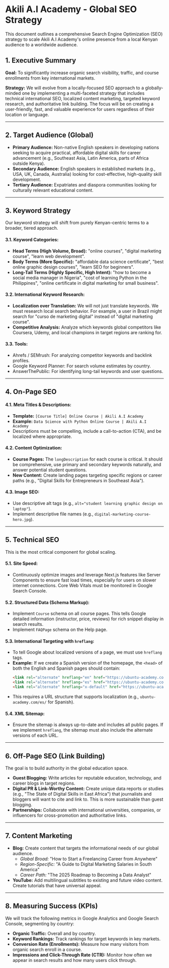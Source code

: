 # Akili A.I Academy - Global SEO Strategy

This document outlines a comprehensive Search Engine Optimization (SEO) strategy to scale Akili A.I Academy's online presence from a local Kenyan audience to a worldwide audience.

## 1. Executive Summary

**Goal:** To significantly increase organic search visibility, traffic, and course enrollments from key international markets.

**Strategy:** We will evolve from a locally-focused SEO approach to a globally-minded one by implementing a multi-faceted strategy that includes technical international SEO, localized content marketing, targeted keyword research, and authoritative link building. The focus will be on creating a user-friendly, fast, and valuable experience for users regardless of their location or language.

---

## 2. Target Audience (Global)

-   **Primary Audience:** Non-native English speakers in developing nations seeking to acquire practical, affordable digital skills for career advancement (e.g., Southeast Asia, Latin America, parts of Africa outside Kenya).
-   **Secondary Audience:** English speakers in established markets (e.g., USA, UK, Canada, Australia) looking for cost-effective, high-quality skill development.
-   **Tertiary Audience:** Expatriates and diaspora communities looking for culturally relevant educational content.

---

## 3. Keyword Strategy

Our keyword strategy will shift from purely Kenyan-centric terms to a broader, tiered approach.

#### 3.1. Keyword Categories:
-   **Head Terms (High Volume, Broad):** "online courses", "digital marketing course", "learn web development".
-   **Body Terms (More Specific):** "affordable data science certificate", "best online graphic design courses", "learn SEO for beginners".
-   **Long-Tail Terms (Highly Specific, High Intent):** "how to become a social media manager in Nigeria", "cost of learning Python in the Philippines", "online certificate in digital marketing for small business".

#### 3.2. International Keyword Research:
-   **Localization over Translation:** We will not just translate keywords. We must research local search behavior. For example, a user in Brazil might search for "curso de marketing digital" instead of "digital marketing course".
-   **Competitive Analysis:** Analyze which keywords global competitors like Coursera, Udemy, and local champions in target regions are ranking for.

#### 3.3. Tools:
-   Ahrefs / SEMrush: For analyzing competitor keywords and backlink profiles.
-   Google Keyword Planner: For search volume estimates by country.
-   AnswerThePublic: For identifying long-tail keywords and user questions.

---

## 4. On-Page SEO

#### 4.1. Meta Titles & Descriptions:
-   **Template:** `[Course Title] Online Course | Akili A.I Academy`
-   **Example:** `Data Science with Python Online Course | Akili A.I Academy`
-   Descriptions must be compelling, include a call-to-action (CTA), and be localized where appropriate.

#### 4.2. Content Optimization:
-   **Course Pages:** The `longDescription` for each course is critical. It should be comprehensive, use primary and secondary keywords naturally, and answer potential student questions.
-   **New Content:** Create landing pages targeting specific regions or career paths (e.g., "Digital Skills for Entrepreneurs in Southeast Asia").

#### 4.3. Image SEO:
-   Use descriptive alt tags (e.g., `alt="student learning graphic design on laptop"`).
-   Implement descriptive file names (e.g., `digital-marketing-course-hero.jpg`).

---

## 5. Technical SEO

This is the most critical component for global scaling.

#### 5.1. Site Speed:
-   Continuously optimize images and leverage Next.js features like Server Components to ensure fast load times, especially for users on slower internet connections. Core Web Vitals must be monitored in Google Search Console.

#### 5.2. Structured Data (Schema Markup):
-   Implement `Course` schema on all course pages. This tells Google detailed information (instructor, price, reviews) for rich snippet display in search results.
-   Implement `FAQPage` schema on the Help page.

#### 5.3. International Targeting with `hreflang`:
-   To tell Google about localized versions of a page, we must use `hreflang` tags.
-   **Example:** If we create a Spanish version of the homepage, the `<head>` of both the English and Spanish pages should contain:
    ```html
    <link rel="alternate" hreflang="en" href="https://ubuntu-academy.com/" />
    <link rel="alternate" hreflang="es" href="https://ubuntu-academy.com/es/" />
    <link rel="alternate" hreflang="x-default" href="https://ubuntu-academy.com/" />
    ```
-   This requires a URL structure that supports localization (e.g., `ubuntu-academy.com/es/` for Spanish).

#### 5.4. XML Sitemap:
-   Ensure the sitemap is always up-to-date and includes all public pages. If we implement `hreflang`, the sitemap must also include the alternate versions of each URL.

---

## 6. Off-Page SEO (Link Building)

The goal is to build authority in the global education space.

-   **Guest Blogging:** Write articles for reputable education, technology, and career blogs in target regions.
-   **Digital PR & Link-Worthy Content:** Create unique data reports or studies (e.g., "The State of Digital Skills in East Africa") that journalists and bloggers will want to cite and link to. This is more sustainable than guest blogging.
-   **Partnerships:** Collaborate with international universities, companies, or influencers for cross-promotion and authoritative links.

---

## 7. Content Marketing

-   **Blog:** Create content that targets the informational needs of our global audience.
    -   *Global Broad:* "How to Start a Freelancing Career from Anywhere"
    -   *Region-Specific:* "A Guide to Digital Marketing Salaries in South America"
    -   *Career Path:* "The 2025 Roadmap to Becoming a Data Analyst"
-   **YouTube:** Add multilingual subtitles to existing and future video content. Create tutorials that have universal appeal.

---

## 8. Measuring Success (KPIs)

We will track the following metrics in Google Analytics and Google Search Console, segmenting by country:

-   **Organic Traffic:** Overall and by country.
-   **Keyword Rankings:** Track rankings for target keywords in key markets.
-   **Conversion Rate (Enrollments):** Measure how many visitors from organic search enroll in a course.
-   **Impressions and Click-Through Rate (CTR):** Monitor how often we appear in search results and how many users click through.
